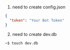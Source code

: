 1. need to create config.json

```json
{
  "token": "Your Bot Token"
}
```

2. need to create dev.db

```plain text
~$ touch dev.db
```
